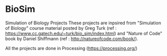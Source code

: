 # BioSim

Simulation of Biology Projects
These projects are inpsired from "Simulation of Biology" course material posted by Greg Turk (ref : https://www.cc.gatech.edu/~turk/bio_sim/index.html) and "Nature of Code" book by Daniel Shiffmann (ref : http://natureofcode.com/book/).

All the projects are done in Processing (https://processing.org/)
 

